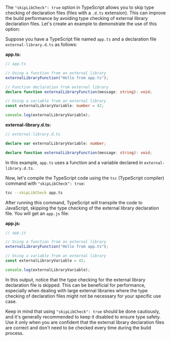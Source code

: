 The `"skipLibCheck": true` option in TypeScript allows you to skip type checking of declaration files (files with a `.d.ts` extension). This can improve the build performance by avoiding type checking of external library declaration files. Let's create an example to demonstrate the use of this option:

Suppose you have a TypeScript file named `app.ts` and a declaration file `external-library.d.ts` as follows:

**app.ts:**

```typescript
// app.ts

// Using a function from an external library
externalLibraryFunction("Hello from app.ts");

// Function declaration from external library
declare function externalLibraryFunction(message: string): void;

// Using a variable from an external library
const externalLibraryVariable: number = 42;

console.log(externalLibraryVariable);
```

**external-library.d.ts:**

```typescript
// external-library.d.ts

declare var externalLibraryVariable: number;

declare function externalLibraryFunction(message: string): void;
```

In this example, `app.ts` uses a function and a variable declared in `external-library.d.ts`.

Now, let's compile the TypeScript code using the `tsc` (TypeScript compiler) command with `"skipLibCheck": true`:

```bash
tsc --skipLibCheck app.ts
```

After running this command, TypeScript will transpile the code to JavaScript, skipping the type checking of the external library declaration file. You will get an `app.js` file:

**app.js:**

```javascript
// app.js

// Using a function from an external library
externalLibraryFunction("Hello from app.ts");

// Using a variable from an external library
const externalLibraryVariable = 42;

console.log(externalLibraryVariable);
```

In this output, notice that the type checking for the external library declaration file is skipped. This can be beneficial for performance, especially when dealing with large external libraries where the type checking of declaration files might not be necessary for your specific use case.

Keep in mind that using `"skipLibCheck": true` should be done cautiously, and it's generally recommended to keep it disabled to ensure type safety. Use it only when you are confident that the external library declaration files are correct and don't need to be checked every time during the build process.